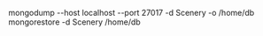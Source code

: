 mongodump --host localhost --port 27017 -d Scenery -o /home/db <br>
mongorestore -d Scenery /home/db
